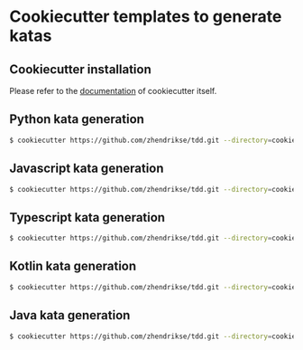 # Cookiecutter templates to generate katas

## Cookiecutter installation

Please refer to the [documentation](https://cookiecutter.readthedocs.io/en/stable/installation.html)
of cookiecutter itself.

## Python kata generation

```bash
$ cookiecutter https://github.com/zhendrikse/tdd.git --directory=cookiecutter/python
```

## Javascript kata generation

```bash
$ cookiecutter https://github.com/zhendrikse/tdd.git --directory=cookiecutter/javascript
```


## Typescript kata generation

```bash
$ cookiecutter https://github.com/zhendrikse/tdd.git --directory=cookiecutter/typescript
```


## Kotlin kata generation

```bash
$ cookiecutter https://github.com/zhendrikse/tdd.git --directory=cookiecutter/kotlin
```


## Java kata generation

```bash
$ cookiecutter https://github.com/zhendrikse/tdd.git --directory=cookiecutter/java
```

